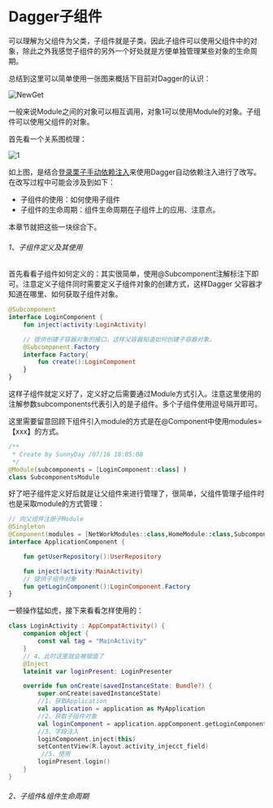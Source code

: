 # Dagger子组件

可以理解为父组件为父类，子组件就是子类。因此子组件可以使用父组件中的对象，除此之外我感觉子组件的另外一个好处就是方便单独管理某些对象的生命周期。

总结到这里可以简单使用一张图来概括下目前对Dagger的认识：

![NewGet](https://gitee.com/sunnnydaydev/my-pictures/raw/master/github/di/newget.png)

一般来说Module之间的对象可以相互调用，对象1可以使用Module的对象。子组件可以使用父组件的对象。

首先看一个关系图梳理：

![1](https://gitee.com/sunnnydaydev/my-pictures/raw/master/github/di/1.png)

如上图，是结合[登录栗子手动依赖注入](2、登录栗子手动依赖项注入.md)来使用Dagger自动依赖注入进行了改写。在改写过程中可能会涉及到如下：

- 子组件的使用：如何使用子组件
- 子组件的生命周期：组件生命周期在子组件上的应用、注意点。

本章节就把这些一块综合下。

###### 1、子组件定义及其使用

首先看看子组件如何定义的：其实很简单，使用@Subcomponent注解标注下即可。注意定义子组件同时需要定义子组件对象的创建方式，这样Dagger
父容器才知道在哪里、如何获取子组件对象。

```kotlin
@Subcomponent
interface LoginComponent {
    fun inject(activity:LoginActivity)

    // 提供创建子容器对象的接口，这样父容器知道如何创建子容器对象。
    @Subcomponent.Factory
    interface Factory{
        fun create():LoginComponent
    }
}
```

这样子组件就定义好了，定义好之后需要通过Module方式引入。注意这里使用的注解参数subcomponents代表引入的是子组件。多个子组件使用逗号隔开即可。

这里需要留意回顾下组件引入module的方式是在@Component中使用modules=【xxx】的方式。

```kotlin
/**
 * Create by SunnyDay /07/16 18:05:08
 */
@Module(subcomponents = [LoginComponent::class] )
class SubcomponentsModule 
```

好了吧子组件定义好后就是让父组件来进行管理了，很简单，父组件管理子组件时也是采取module的方式管理：

```kotlin
// 向父组件注册子Module
@Singleton
@Component(modules = [NetWorkModules::class,HomeModule::class,SubcomponentsModule::class])
interface ApplicationComponent {

    fun getUserRepository():UserRepository

    fun inject(activity:MainActivity)
    // 提供子组件对象
    fun getLoginComponent():LoginComponent.Factory
}
```

一顿操作猛如虎，接下来看看怎样使用的：

```kotlin
class LoginActivity : AppCompatActivity() {
    companion object {
        const val tag = "MainActivity"
    }
    // 4、此时这里就会被赋值了
    @Inject
    lateinit var loginPresent: LoginPresenter

    override fun onCreate(savedInstanceState: Bundle?) {
        super.onCreate(savedInstanceState)
        //1、获取Application
        val application = application as MyApplication
        //2、获取子组件对象
        val loginComponent = application.appComponent.getLoginComponent().create()
        //3、字段注入
        loginComponent.inject(this)
        setContentView(R.layout.activity_injecct_field)
         //5、使用
        loginPresent.login()
    }
}
```

###### 2、子组件&组件生命周期




